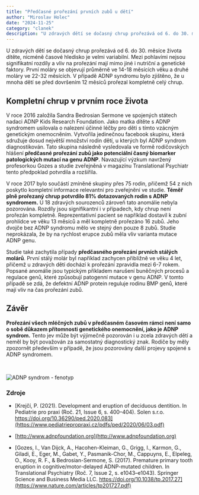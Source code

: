 ```yaml
---
title: "Předčasné prořezání prvních zubů u dětí"
author: "Miroslav Holec"
date: "2024-11-25"
category: "clanek"
description: "U zdravých dětí se dočasný chrup prořezává od 6. do 30. měsíce života dítěte, nicméně časové hledisko je velmi variabilní. Mezi pohlavími nejsou signifikatní rozdíly a vliv na prořezání mají mimo jiné i nutriční a genetické faktory. První moláry se objevují průměrně ve 14-18 měsících věku a druhé moláry ve 22-32 měsících. V případě ADNP syndromu bylo zjištěno, že u mnoha dětí se před dovršením 12 měsíců prořezal kompletně celý chrup."
---
```


U zdravých dětí se dočasný chrup prořezává od 6. do 30. měsíce života dítěte, nicméně časové hledisko je velmi variabilní. Mezi pohlavími nejsou signifikatní rozdíly a vliv na prořezání mají mimo jiné i nutriční a genetické faktory. První moláry se objevují průměrně ve 14-18 měsících věku a druhé moláry ve 22-32 měsících. V případě ADNP syndromu bylo zjištěno, že u mnoha dětí se před dovršením 12 měsíců prořezal kompletně celý chrup.

## Kompletní chrup v prvním roce života

V roce 2016 založila Sandra Bedrosian Sermone ve spojených státech nadaci ADNP Kids Research Foundation. Jako matka dítěte s ADNP syndromem usilovala o nalezení účinné léčby pro děti s tímto vzácným genetickým onemocněním. Vytvořila jedinečnou facebook skupinu, která sdružuje dosud největší množství rodin dětí, u kterých byl ADNP syndrom diagnostikován. Tato skupina následně vysledovala ve formě rodičovských hlášení **předčasné prořezání zubů jako potenciální časný biomarker patologických mutací na genu ADNP**. Navazující výzkum navržený profesorkou Gozes a studie zveřejněná v magazínu Translational Psychiatr tento předpoklad potvrdila a rozšířila.

V roce 2017 bylo součástí zmíněné skupiny přes 75 rodin, přičemž 54 z nich poskytlo kompletní informace relevantní pro zveřejnění ve studie. **Téměř plně prořezaný chrup potvrdilo 81% dotazovaných rodin s ADNP syndromem.** U 18 zdravých sourozenců zároveň tato anomálie nebyla pozorována. Rozdíly jsou signifikantní i v případech, kdy chrup není prořezán kompletně. Reprezentativní pacient se například dostavil k zubní prohlídce ve věku 13 měsíců a měl kompletně prořezáno 16 zubů. Jeho dvojče bez ADNP syndromu mělo ve stejný den pouze 8 zubů. Studie neprokázala, že by na rychlost erupce zubů měla vliv varianta mutace ADNP genu. 

Studie také zachytila případy **předčasného prořezání prvních stálých molárů**. První stálý molár byl například zachycen přibližně ve věku 4 let, přičemž u zdravých dětí dochází k prořezání zpravidla mezi 6-7 rokem. Popsané anomálie jsou typickým příkladem narušení buněčných procesů a regulace genů, které způsobují patogenní mutace v genu ADNP. V tomto případě se zdá, že defektní ADNP protein reguluje rodinu BMP genů, které mají vliv na čas prořezání zubů.

## Závěr

**Prořezání všech mléčných zubů v předčasném časovém rámci není samo o sobě důkazem přítomnosti genetického onemocnění, jako je ADNP syndrom.** Tento jev může být výjimečně pozorován i u zcela zdravých dětí a neměl by být považován za samostatný diagnostický znak. Rodiče by měly zpozornět především v případě, že jsou pozorovány další projevy spojené s ADNP syndromem. 

<br/>

![ADNP syndrom - fenotyp](https://adnpasociace.cz/obrazky/adnp/adnp-syndrom-fenotyp.jpg)

### Zdroje

- [Krejčí, P. (2021). Development and eruption of deciduous dentition. In Pediatrie pro praxi (Roč. 21, Issue 6, s. 400–404). Solen s.r.o. https://doi.org/10.36290/ped.2020.083](https://www.pediatriepropraxi.cz/pdfs/ped/2020/06/03.pdf) 

- [http://www.adnpfoundation.org](http://www.adnpfoundation.org)

- [Gozes, I., Van Dijck, A., Hacohen-Kleiman, G., Grigg, I., Karmon, G., Giladi, E., Eger, M., Gabet, Y., Pasmanik-Chor, M., Cappuyns, E., Elpeleg, O., Kooy, R. F., & Bedrosian-Sermone, S. (2017). Premature primary tooth eruption in cognitive/motor-delayed ADNP-mutated children. In Translational Psychiatry (Roč. 7, Issue 2, s. e1043–e1043). Springer Science and Business Media LLC. https://doi.org/10.1038/tp.2017.27](https://www.nature.com/articles/tp201727.pdf) 